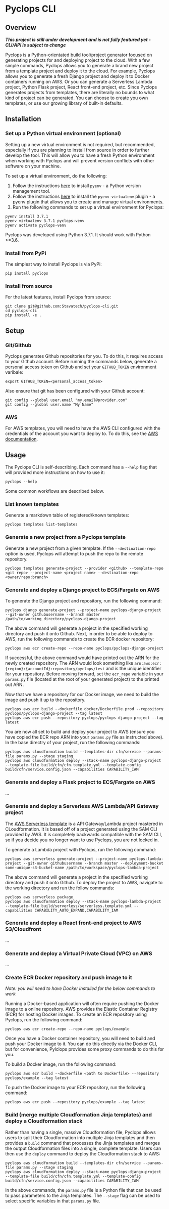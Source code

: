 # Pyclops CLI

## Overview

***This project is still under development and is not fully featured yet - CLI/API is subject to change***

Pyclops is a Python-orientated build tool/project generator focused on generating projects for and deploying project to the cloud. With a few simple commands, Pyclops allows you to generate a brand new project from a template project and deploy it to the cloud. For example, Pyclops allows you to generate a fresh Django project and deploy it to Docker containers running on AWS. Or you can generate a Serverless Lambda project, Python Flask project, React front-end project, etc. Since Pyclops generates projects from templates, there are literally no bounds to what kind of project can be generated. You can choose to create you own templates, or use our growing library of built-in defaults.

## Installation

### Set up a Python virtual environment (optional)

Setting up a new virtual environment is not required, but recommended, especially if you are planning to install from source in order to further develop the tool. This will allow you to have a fresh Python environment when working with Pyclops and will prevent version conflicts with other software on your machine.

To set up a virtual environment, do the following:

1. Follow the instructions [here](https://github.com/pyenv/pyenv) to install `pyenv` - a Python version management tool.
1. Follow the instructions [here](https://github.com/pyenv/pyenv-virtualenv) to install the `pyenv-virtualenv` plugin - a pyenv plugin that allows you to create and manage virtual environments.
1. Run the following commands to set up a virtual environment for Pyclops:
```
pyenv install 3.7.1
pyenv virtualenv 3.7.1 pyclops-venv
pyenv activate pyclops-venv
```

Pyclops was developed using Python 3.7.1. It should work with Python >=3.6.

### Install from PyPi

The simplest way to install Pyclops is via PyPi:

```
pip install pyclops
```

### Install from source

For the latest features, install Pyclops from source:

```
git clone git@github.com:Stavatech/pyclops-cli.git
cd pyclops-cli
pip install -e .
```

## Setup

### Git/Github

Pyclops generates Github repositories for you. To do this, it requires access to your Github account. Before running the commands below, generate a personal access token on Github and set your `GITHUB_TOKEN` environment varibale:

```
export GITHUB_TOKEN=<personal_access_token>
```

Also ensure that git has been configured with your Github account:
```
git config --global user.email "my.email@provider.com"
git config --global user.name "My Name"
```

### AWS

For AWS templates, you will need to have the AWS CLI configured with the credentials of the account you want to deploy to. To do this, see the [AWS documentation](https://docs.aws.amazon.com/cli/latest/userguide/cli-chap-configure.html#cli-quick-configuration).

## Usage

The Pyclops CLI is self-describing. Each command has a `--help` flag that will provided more instructions on how to use it:

```
pyclops --help
```

Some common workflows are described below.

### List known templates

Generate a markdown table of registered/known templates:
```
pyclops templates list-templates
```

### Generate a new project from a Pyclops template

Generate a new project from a given template. If the `--destination-repo` option is used, Pyclops will attempt to push the repo to the remote repository.
```
pyclops templates generate-project --provider <github> --template-repo <git repo> --project-name <project name> --destination-repo <owner/repo:branch>
```

### Generate and deploy a Django project to ECS/Fargate on AWS

To generate the Django project and repository, run the following command:
```
pyclops django generate-project --project-name pyclops-django-project --git-owner githubusername --branch master /path/to/working_directory/pyclops-django-project
```

The above command will generate a project in the specified working directory and push it onto Github. Next, in order to be able to deploy to AWS, run the following commands to create the ECR docker repository:
```
pyclops aws ecr create-repo --repo-name pyclops/pyclops-django-project
```

If successful, the above command would have printed out the ARN for the newly created repository. The ARN would look something like `arn:aws:ecr:{region}:{accountId}:repository/pyclops/test` and is the unique identifier for your repository. Before moving forward, set the `ecr_repo` variable in your `params.py` file (located at the root of your generated project) to the printed out ARN.

Now that we have a repository for our Docker image, we need to build the image and push it up to the repository.
```
pyclops aws ecr build --dockerfile docker/Dockerfile.prod --repository pyclops/pyclops-django-project --tag latest
pyclops aws ecr push --repository pyclops/pyclops-django-project --tag latest
```

You are now all set to build and deploy your project to AWS (ensure you have copied the ECR repo ARN into your `params.py` file as instructed above). In the base directry of your project, run the following commands:
```
pyclops aws cloudformation build --templates-dir cfn/service --params-file params.py --stage staging
pyclops aws cloudformation deploy --stack-name pyclops-django-project --template-file build/cfn/cfn.template.yml --template-config build/cfn/service.config.json --capabilities CAPABILITY_IAM
```

### Generate and deploy a Flask project to ECS/Fargate on AWS

...

### Generate and deploy a Serverless AWS Lambda/API Gateway project

The [AWS Serverless template](https://github.com/Stavatech/AWS-Serverless-Template) is a API Gateway/Lambda project mastered in CLoudformation. It is based off of a project generated using the SAM CLI provided by AWS. It is completely backwards compatible with the SAM CLI, so if you decide you no longer want to use Pyclops, you are not locked in.

To generate a Lambda project with Pyclops, run the following command:

```
pyclops aws serverless generate-project --project-name pyclops-lambda-project --git-owner githubusername --branch master --deployment-bucket some-unique-s3-bucket-name /path/to/workspace/pyclops-lambda-project
```

The above command will generate a project in the specified working directory and push it onto Github. To deploy the project to AWS, navigate to the working directory and run the follow commands:

```
pyclops aws serverless package
pyclops aws cloudformation deploy --stack-name pyclops-lambda-project --template-file build/serverless/serverless.template.yml --capabilities CAPABILITY_AUTO_EXPAND,CAPABILITY_IAM
```

### Generate and deploy a React front-end project to AWS S3/Cloudfront

...

### Generate and deploy a Virtual Private Cloud (VPC) on AWS

...

### Create ECR Docker repository and push image to it

*Note: you will need to have Docker installed for the below commands to work*

Running a Docker-based application will often require pushing the Docker image to a online repository. AWS provides the Elastic Container Registry (ECR) for hosting Docker images. To create an ECR repository using Pyclops, run the following command:

```
pyclops aws ecr create-repo --repo-name pyclops/example
```

Once you have a Docker container repository, you will need to build and push your Docker image to it. You can do this directly via the Docker CLI, but for convenience, Pylclops provides some proxy commands to do this for you. 

To build a Docker image, run the following command:
```
pyclops aws ecr build --dockerfile <path to Dockerfile> --repository pyclops/example --tag latest
```

To push the Docker image to your ECR repository, run the following command:
```
pyclops aws ecr push --repository pyclops/example --tag latest
```

### Build (merge multiple Cloudformation Jinja templates) and deploy a Cloudformation stack

Rather than having a single, massive Cloudformation file, Pyclops allows users to split their Cloudformation into multiple Jinja templates and then provides a `build` command that processes the Jinja templates and merges the output Cloudformation files into a single, complete template. Users can then use the `deploy` command to deploy the Cloudformation stack to AWS:
```
pyclops aws cloudformation build --templates-dir cfn/service --params-file params.py --stage staging
pyclops aws cloudformation deploy --stack-name pyclops-django-project --template-file build/cfn/cfn.template.yml --template-config build/cfn/service.config.json --capabilities CAPABILITY_IAM
```

In the above commands, the `params.py` file is a Python file that can be used to pass parameters to the Jinja templates. The `--stage` flag can be used to select specific variables in that `params.py` file.
